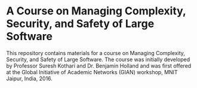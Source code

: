 # A Course on Managing Complexity, Security, and Safety of Large Software

This repository contains materials for a course on Managing Complexity, Security, and Safety of Large Software. The course was initially developed by Professor Suresh Kothari and Dr. Benjamin Holland and was first offered at the Global Initiative of Academic Networks (GIAN) workshop, MNIT Jaipur, India, 2016.
